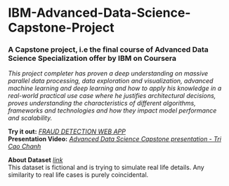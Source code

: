 # IBM-Advanced-Data-Science-Capstone-Project
### A Capstone project, i.e the final course of Advanced Data Science Specialization offer by IBM on Coursera

*This project completer has proven a deep understanding on massive parallel data processing, data exploration and visualization, advanced machine learning and deep learning and how to apply his knowledge in a real-world practical use case where he justifies architectural decisions, proves understanding the characteristics of different algorithms, frameworks and technologies and how they impact model performance and scalability.*

**Try it out:** *[FRAUD DETECTION WEB APP](https://tricaochanh-ibm-advanced-data-science-capstone-proje-app-88k1ev.streamlit.app)* <br>
**Presentation Video:** *[Advanced Data Science Capstone presentation - Tri Cao Chanh](https://www.youtube.com/watch?v=xJjCuiNWgUU)*


**About Dataset**
*[link](https://www.kaggle.com/datasets/dermisfit/fraud-transactions-dataset)* <br>
This dataset is fictional and is trying to simulate real life details. Any similarity to real life cases is purely coincidental.
